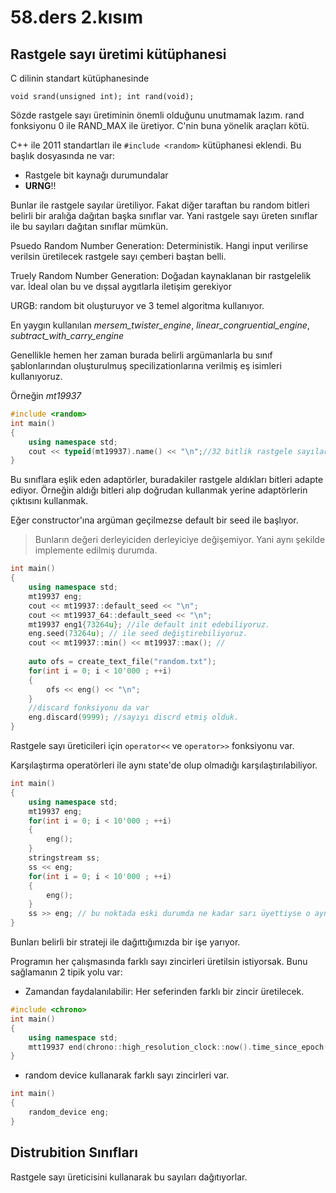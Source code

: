 # 58.ders 2.kısım

## Rastgele sayı üretimi kütüphanesi

C dilinin standart kütüphanesinde

`void srand(unsigned int); int rand(void);`

Sözde rastgele sayı üretiminin önemli olduğunu unutmamak lazım. rand fonksiyonu 0 ile RAND_MAX ile üretiyor. C'nin buna yönelik araçları kötü.

C++ ile 2011 standartları ile `#include <random>` kütüphanesi eklendi. Bu başlık dosyasında ne var:

- Rastgele bit kaynağı durumundalar
- **URNG**!!

Bunlar ile rastgele sayılar üretiliyor. Fakat diğer taraftan bu random bitleri belirli bir aralığa dağıtan başka sınıflar var. Yani rastgele sayı üreten sınıflar ile bu sayıları dağıtan sınıflar mümkün.

Psuedo Random Number Generation: Deterministik.  Hangi input verilirse verilsin üretilecek rastgele sayı çemberi baştan belli.

Truely Random Number Generation: Doğadan kaynaklanan bir rastgelelik var. İdeal olan bu ve dışsal aygıtlarla iletişim gerekiyor

URGB: random bit oluşturuyor ve 3 temel algoritma kullanıyor.

En yaygın kullanılan *mersem_twister_engine*, *linear_congruential_engine*, *subtract_with_carry_engine*

Genellikle hemen her zaman burada belirli argümanlarla bu sınıf şablonlarından oluşturulmuş specilizationlarına verilmiş eş isimleri kullanıyoruz.

Örneğin *mt19937*

```c++
#include <random>
int main()
{
    using namespace std;
    cout << typeid(mt19937).name() << "\n";//32 bitlik rastgele sayılar üretiyor.
}
```

Bu sınıflara eşlik eden adaptörler, buradakiler rastgele aldıkları bitleri adapte ediyor. Örneğin aldığı bitleri alıp doğrudan kullanmak yerine adaptörlerin çıktısını kullanmak.

Eğer constructor'ına argüman geçilmezse default bir seed ile başlıyor.

> Bunların değeri derleyiciden derleyiciye değişemiyor. Yani aynı şekilde implemente edilmiş durumda.

```c++
int main()
{
    using namespace std;
    mt19937 eng;
    cout << mt19937::default_seed << "\n";
    cout << mt19937_64::default_seed << "\n";
    mt19937 eng1{73264u}; //ile default init edebiliyoruz.
    eng.seed(73264u); // ile seed değiştirebiliyoruz.
    cout << mt19937::min() << mt19937::max(); //
    
    auto ofs = create_text_file("random.txt");
    for(int i = 0; i < 10'000 ; ++i)
    {
        ofs << eng() << "\n";
    }
    //discard fonksiyonu da var
    eng.discard(9999); //sayıyı discrd etmiş olduk.
}
```

Rastgele sayı üreticileri için `operator<<` ve `operator>>` fonksiyonu var.

Karşılaştırma operatörleri ile aynı state'de olup olmadığı karşılaştırılabiliyor.

```c++
int main()
{
    using namespace std;
    mt19937 eng;
    for(int i = 0; i < 10'000 ; ++i)
    {
        eng();
    }    
    stringstream ss;
    ss << eng;
    for(int i = 0; i < 10'000 ; ++i)
    {
        eng();
    }
    ss >> eng; // bu noktada eski durumda ne kadar sarı üyettiyse o aynı sayıları üretmeli.
}
```

Bunları belirli bir strateji ile dağıttığımızda bir işe yarıyor.

Programın her çalışmasında farklı sayı zincirleri üretilsin istiyorsak. Bunu sağlamanın 2 tipik yolu var:

- Zamandan faydalanılabilir: Her seferinden farklı bir zincir üretilecek.

```c++
#include <chrono>
int main()
{
    using namespace std;
    mtt19937 end(chrono::high_resolution_clock::now().time_since_epoch().count()); //time point zaman geçtikçe artan bir tam sayı.
}
```

- random device kullanarak farklı sayı zincirleri var.

```c++
int main()
{
    random_device eng;
}
```

## Distrubition Sınıfları

Rastgele sayı üreticisini kullanarak bu sayıları dağıtıyorlar.

